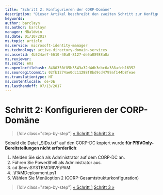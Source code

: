 ```yaml
---
title: "Schritt 2: Konfigurieren der CORP-Domäne"
description: "Dieser Artikel beschreibt den zweiten Schritt zur Konfiguration der CORP-Domäne. Hierzu gehört das Ausführen eines Skripts, nachdem die Datei „SIDs.txt“ auf den CORP-DC kopiert wurde."
keywords: 
author: barclayn
ms.author: barclayn
manager: MBaldwin
ms.date: 01/10/2017
ms.topic: article
ms.service: microsoft-identity-manager
ms.technology: active-directory-domain-services
ms.assetid: 4b524ae7-6610-40a0-8127-de5a08988a8a
ms.reviewer: 
ms.suite: ems
ms.openlocfilehash: 8480350f85b3543a32d4db3dbc6a388afcb16352
ms.sourcegitcommit: 02fb1274ae0dc11288f8bd9cd4799af144b8feae
ms.translationtype: HT
ms.contentlocale: de-DE
ms.lasthandoff: 07/13/2017
---
```

# Schritt 2: Konfigurieren der CORP-Domäne
<a id="step-2-configuring-the-corp-domain" class="xliff"></a>

>[!div class="step-by-step"]
[« Schritt 1](sp1-step1-configuring-priv-domain.md)
[Schritt 3 »](sp1-step3-installing-configuring-sql.md)

Sobald die Datei „SIDs.txt“ auf den CORP-DC kopiert wurde **für PRIVOnly-Bereitstellungen nicht erforderlich**:

1. Melden Sie sich als Administrator auf dem CORP-DC an.
2. Führen Sie PowerShell als Administrator aus.
3. cd $env:SYSTEMDRIVE\PAM
4. .\PAMDeployment.ps1
5. Wählen Sie Menüoption 2 (CORP-Gesamtstrukturkonfiguration)

>[!div class="step-by-step"]
[« Schritt 1](sp1-step1-configuring-priv-domain.md)
[Schritt 3 »](sp1-step3-installing-configuring-sql.md)
